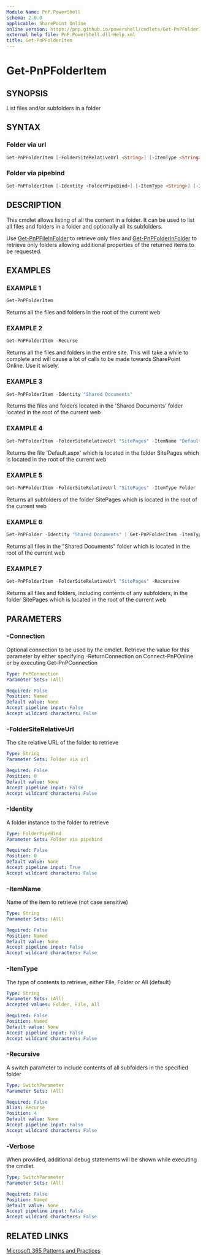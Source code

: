 ```yaml
---
Module Name: PnP.PowerShell
schema: 2.0.0
applicable: SharePoint Online
online version: https://pnp.github.io/powershell/cmdlets/Get-PnPFolderItem.html
external help file: PnP.PowerShell.dll-Help.xml
title: Get-PnPFolderItem
---
```

  
# Get-PnPFolderItem

## SYNOPSIS
List files and/or subfolders in a folder

## SYNTAX

### Folder via url
```powershell
Get-PnPFolderItem [-FolderSiteRelativeUrl <String>] [-ItemType <String>] [-ItemName <String>] [-Recursive] [-Verbose] [-Connection <PnPConnection>] 
```

### Folder via pipebind
```powershell
Get-PnPFolderItem [-Identity <FolderPipeBind>] [-ItemType <String>] [-ItemName <String>] [-Recursive] [-Verbose] [-Connection <PnPConnection>] 
```

## DESCRIPTION

This cmdlet allows listing of all the content in a folder. It can be used to list all files and folders in a folder and optionally all its subfolders.

Use [Get-PnPFileInFolder](Get-PnPFileInFolder.md) to retrieve only files and [Get-PnPFolderInFolder](Get-PnPFolderInFolder.md) to retrieve only folders allowing additional properties of the returned items to be requested.

## EXAMPLES

### EXAMPLE 1
```powershell
Get-PnPFolderItem
```

Returns all the files and folders in the root of the current web

### EXAMPLE 2
```powershell
Get-PnPFolderItem -Recurse
```

Returns all the files and folders in the entire site. This will take a while to complete and will cause a lot of calls to be made towards SharePoint Online. Use it wisely.

### EXAMPLE 3
```powershell
Get-PnPFolderItem -Identity "Shared Documents"
```

Returns the files and folders located in the 'Shared Documents' folder located in the root of the current web

### EXAMPLE 4
```powershell
Get-PnPFolderItem -FolderSiteRelativeUrl "SitePages" -ItemName "Default.aspx"
```

Returns the file 'Default.aspx' which is located in the folder SitePages which is located in the root of the current web

### EXAMPLE 5
```powershell
Get-PnPFolderItem -FolderSiteRelativeUrl "SitePages" -ItemType Folder
```

Returns all subfolders of the folder SitePages which is located in the root of the current web

### EXAMPLE 6
```powershell
Get-PnPFolder -Identity "Shared Documents" | Get-PnPFolderItem -ItemType File
```

Returns all files in the "Shared Documents" folder which is located in the root of the current web

### EXAMPLE 7
```powershell
Get-PnPFolderItem -FolderSiteRelativeUrl "SitePages" -Recursive
```

Returns all files and folders, including contents of any subfolders, in the folder SitePages which is located in the root of the current web

## PARAMETERS

### -Connection
Optional connection to be used by the cmdlet. Retrieve the value for this parameter by either specifying -ReturnConnection on Connect-PnPOnline or by executing Get-PnPConnection

```yaml
Type: PnPConnection
Parameter Sets: (All)

Required: False
Position: Named
Default value: None
Accept pipeline input: False
Accept wildcard characters: False
```

### -FolderSiteRelativeUrl
The site relative URL of the folder to retrieve

```yaml
Type: String
Parameter Sets: Folder via url

Required: False
Position: 0
Default value: None
Accept pipeline input: False
Accept wildcard characters: False
```

### -Identity
A folder instance to the folder to retrieve

```yaml
Type: FolderPipeBind
Parameter Sets: Folder via pipebind

Required: False
Position: 0
Default value: None
Accept pipeline input: True
Accept wildcard characters: False
```

### -ItemName
Name of the item to retrieve (not case sensitive)

```yaml
Type: String
Parameter Sets: (All)

Required: False
Position: Named
Default value: None
Accept pipeline input: False
Accept wildcard characters: False
```

### -ItemType
The type of contents to retrieve, either File, Folder or All (default)

```yaml
Type: String
Parameter Sets: (All)
Accepted values: Folder, File, All

Required: False
Position: Named
Default value: None
Accept pipeline input: False
Accept wildcard characters: False
```

### -Recursive
A switch parameter to include contents of all subfolders in the specified folder

```yaml
Type: SwitchParameter
Parameter Sets: (All)

Required: False
Alias: Recurse
Position: 4
Default value: None
Accept pipeline input: False
Accept wildcard characters: False
```

### -Verbose
When provided, additional debug statements will be shown while executing the cmdlet.

```yaml
Type: SwitchParameter
Parameter Sets: (All)

Required: False
Position: Named
Default value: None
Accept pipeline input: False
Accept wildcard characters: False
```

## RELATED LINKS

[Microsoft 365 Patterns and Practices](https://aka.ms/m365pnp)
